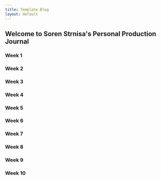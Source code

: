 ```yaml
---
title: Template Blog
layout: default
---
```


## Welcome to Soren Strnisa's Personal Production Journal

### Week 1

### Week 2

### Week 3

### Week 4

### Week 5

### Week 6

### Week 7

### Week 8

### Week 9

### Week 10
